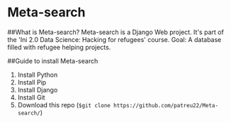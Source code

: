 # Meta-search

##What is Meta-search? 
Meta-search is a Django Web project. 
It's part of the 'Ini 2.0 Data Science: Hacking for refugees' course. 
Goal: A database filled with refugee helping projects.


##Guide to install Meta-search

1. Install Python
2. Install Pip
3. Install Django
4. Install Git
5. Download this repo (`$git clone https://github.com/patreu22/Meta-search/`)